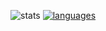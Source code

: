 ![stats](https://github-readme-stats.vercel.app/api?username=uwuLegacy&count_private=true&show_icons=true&theme=dark)
[![languages](https://github-readme-stats.vercel.app/api/top-langs/?username=uwuLegacy&layout=compact&theme=dark)](https://github.com/anuraghazra/github-readme-stats)
